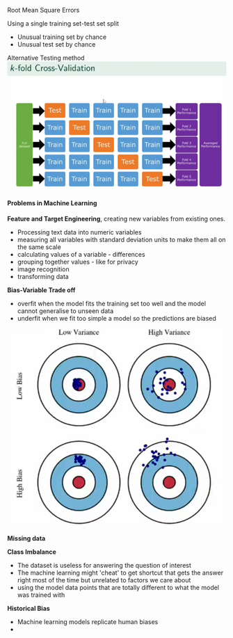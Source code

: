 Root Mean Square Errors

Using a single training set-test set split
- Unusual training set by chance
- Unusual test set by chance

Alternative Testing method
![](1653449915.png)

#### Problems in Machine Learning

**Feature and Target Engineering**, creating new variables from existing ones.
- Processing text data into numeric variables
- measuring all variables with standard deviation units to make them all on the same scale
- calculating values of a variable - differences
- grouping together values - like for privacy
- image recognition
- transforming data

**Bias-Variable Trade off**
- overfit when the model fits the training set too well and the model cannot generalise to unseen data
- underfit when we fit too simple a model so the predictions are biased

![](1653450893.png)

**Missing data**

**Class Imbalance**
- The dataset is useless for answering the question of interest
- The machine learning might 'cheat' to get shortcut that gets the answer right most of the time but unrelated to factors we care about
- using the model data points that are totally different to what the model was trained with

**Historical Bias**
- Machine learning models replicate human biases
- 